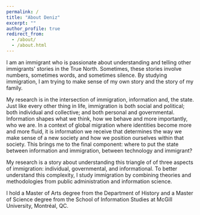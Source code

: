 ```yaml
---
permalink: /
title: "About Deniz"
excerpt: ""
author_profile: true
redirect_from: 
  - /about/
  - /about.html
---
```


I am an immigrant who is passionate about understanding and telling other immigrants' stories in the True North. Sometimes, these stories involve numbers, sometimes words, and sometimes silence. By studying immigration, I am trying to make sense of my own story and the story of my family.

My research is in the intersection of immigration, information and, the state. Just like every other thing in life, immigration is both social and political; both individual and collective; and both personal and governmental. Information shapes what we think, how we behave and more importantly, who we are. In a context of global migration where identities become more and more fluid, it is information we receive that determines the way we make sense of a new society and how we position ourselves within that society. This brings me to the final component: where to put the state between information and immigration, between technology and immigrant?

My research is a story about understanding this triangle of of three aspects of immigration: individual, governmental, and informational. To better understand this complexity, I study immigration by combining theories and methodologies from public administration and information science.

I hold a Master of Arts degree from the Department of History and a Master of Science degree from the School of Information Studies at McGill University, Montréal, QC.



 
